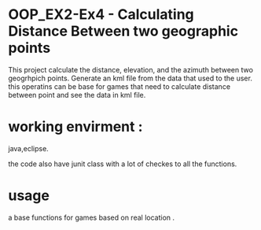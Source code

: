 # OOP_EX2-Ex4 - Calculating Distance Between two geographic points

This project calculate the distance, elevation, and the azimuth
between two geogrhpich points.
Generate an kml file from the data that used to the user.
this operatins can be base for games that need to calculate distance between point
and see the data in kml file.

# working envirment :
java,eclipse.

the code also have junit class with a lot of checkes to all the functions.

# usage
a base functions for games based on real location .

